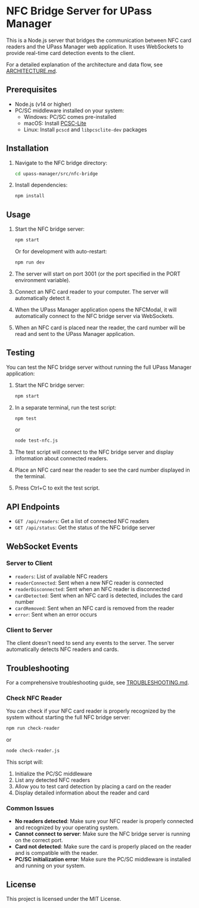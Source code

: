 # NFC Bridge Server for UPass Manager

This is a Node.js server that bridges the communication between NFC card readers and the UPass Manager web application. It uses WebSockets to provide real-time card detection events to the client.

For a detailed explanation of the architecture and data flow, see [ARCHITECTURE.md](./ARCHITECTURE.md).

## Prerequisites

- Node.js (v14 or higher)
- PC/SC middleware installed on your system:
  - Windows: PC/SC comes pre-installed
  - macOS: Install [PCSC-Lite](https://pcsclite.apdu.fr/)
  - Linux: Install `pcscd` and `libpcsclite-dev` packages

## Installation

1. Navigate to the NFC bridge directory:
   ```bash
   cd upass-manager/src/nfc-bridge
   ```

2. Install dependencies:
   ```bash
   npm install
   ```

## Usage

1. Start the NFC bridge server:
   ```bash
   npm start
   ```

   Or for development with auto-restart:
   ```bash
   npm run dev
   ```

2. The server will start on port 3001 (or the port specified in the PORT environment variable).

3. Connect an NFC card reader to your computer. The server will automatically detect it.

4. When the UPass Manager application opens the NFCModal, it will automatically connect to the NFC bridge server via WebSockets.

5. When an NFC card is placed near the reader, the card number will be read and sent to the UPass Manager application.

## Testing

You can test the NFC bridge server without running the full UPass Manager application:

1. Start the NFC bridge server:
   ```bash
   npm start
   ```

2. In a separate terminal, run the test script:
   ```bash
   npm test
   ```
   or
   ```bash
   node test-nfc.js
   ```

3. The test script will connect to the NFC bridge server and display information about connected readers.

4. Place an NFC card near the reader to see the card number displayed in the terminal.

5. Press Ctrl+C to exit the test script.

## API Endpoints

- `GET /api/readers`: Get a list of connected NFC readers
- `GET /api/status`: Get the status of the NFC bridge server

## WebSocket Events

### Server to Client

- `readers`: List of available NFC readers
- `readerConnected`: Sent when a new NFC reader is connected
- `readerDisconnected`: Sent when an NFC reader is disconnected
- `cardDetected`: Sent when an NFC card is detected, includes the card number
- `cardRemoved`: Sent when an NFC card is removed from the reader
- `error`: Sent when an error occurs

### Client to Server

The client doesn't need to send any events to the server. The server automatically detects NFC readers and cards.

## Troubleshooting

For a comprehensive troubleshooting guide, see [TROUBLESHOOTING.md](./TROUBLESHOOTING.md).

### Check NFC Reader

You can check if your NFC card reader is properly recognized by the system without starting the full NFC bridge server:

```bash
npm run check-reader
```
or
```bash
node check-reader.js
```

This script will:
1. Initialize the PC/SC middleware
2. List any detected NFC readers
3. Allow you to test card detection by placing a card on the reader
4. Display detailed information about the reader and card

### Common Issues

- **No readers detected**: Make sure your NFC reader is properly connected and recognized by your operating system.
- **Cannot connect to server**: Make sure the NFC bridge server is running on the correct port.
- **Card not detected**: Make sure the card is properly placed on the reader and is compatible with the reader.
- **PC/SC initialization error**: Make sure the PC/SC middleware is installed and running on your system.

## License

This project is licensed under the MIT License.
